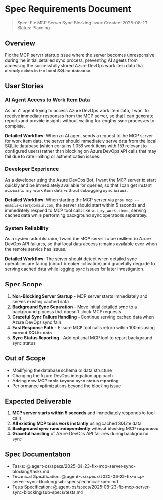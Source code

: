 # Spec Requirements Document

> Spec: Fix MCP Server Sync Blocking Issue
> Created: 2025-08-23
> Status: Planning

## Overview

Fix the MCP server startup issue where the server becomes unresponsive during the initial detailed sync process, preventing AI agents from accessing the successfully stored Azure DevOps work item data that already exists in the local SQLite database.

## User Stories

### AI Agent Access to Work Item Data

As an AI agent trying to access Azure DevOps work item data, I want to receive immediate responses from the MCP server, so that I can generate reports and provide insights without waiting for lengthy sync processes to complete.

**Detailed Workflow**: When an AI agent sends a request to the MCP server for work item data, the server should immediately serve data from the local SQLite database (which contains 1,056 work items with 159 relevant to configured users) rather than blocking on Azure DevOps API calls that may fail due to rate limiting or authentication issues.

### Developer Experience

As a developer using the Azure DevOps Bot, I want the MCP server to start quickly and be immediately available for queries, so that I can get instant access to my work item data without debugging sync issues.

**Detailed Workflow**: When starting the MCP server via `pnpm mcp --emails=user@domain.com`, the server should start within 5 seconds and immediately respond to MCP tool calls like `wit_my_work_items`, serving cached data while performing background sync operations separately.

### System Reliability

As a system administrator, I want the MCP server to be resilient to Azure DevOps API failures, so that local data access remains available even when the remote service has issues.

**Detailed Workflow**: The server should detect when detailed sync operations are failing (circuit breaker activation) and gracefully degrade to serving cached data while logging sync issues for later investigation.

## Spec Scope

1. **Non-Blocking Server Startup** - MCP server starts immediately and serves existing cached data
2. **Background Sync Separation** - Move initial detailed sync to a background process that doesn't block MCP requests
3. **Graceful Sync Failure Handling** - Continue serving cached data when Azure DevOps sync fails
4. **Fast Response Path** - Ensure MCP tool calls return within 100ms using cached SQLite data
5. **Sync Status Reporting** - Add optional MCP tool to report background sync status

## Out of Scope

- Modifying the database schema or data structure
- Changing the Azure DevOps integration approach
- Adding new MCP tools beyond sync status reporting
- Performance optimizations beyond the blocking issue

## Expected Deliverable

1. **MCP server starts within 5 seconds** and immediately responds to tool calls
2. **All existing MCP tools work instantly** using cached SQLite data
3. **Background sync runs independently** without blocking MCP responses
4. **Graceful handling** of Azure DevOps API failures during background sync

## Spec Documentation

- Tasks: @.agent-os/specs/2025-08-23-fix-mcp-server-sync-blocking/tasks.md
- Technical Specification: @.agent-os/specs/2025-08-23-fix-mcp-server-sync-blocking/sub-specs/technical-spec.md
- Tests Specification: @.agent-os/specs/2025-08-23-fix-mcp-server-sync-blocking/sub-specs/tests.md
